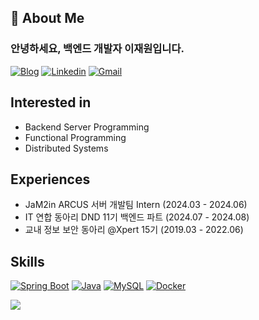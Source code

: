 ## 📌 About Me

### 안녕하세요, 백엔드 개발자 이재원입니다.

[![Blog](https://img.shields.io/badge/Blog-A212A2?style=for-the-badge&logo=Homepage&logoColor=white)](https://jaewon-pro.github.io)
[![Linkedin](https://img.shields.io/badge/LinkedIn-009BD5?style=for-the-badge&logo=linkedin&logoColor=white)](https://jaewon-pro.github.io)
[![Gmail](https://img.shields.io/badge/Gmail-D14836?style=for-the-badge&logo=gmail&logoColor=white)](mailto:jaewonlee.pro@gmail.com)

## Interested in

- Backend Server Programming
- Functional Programming
- Distributed Systems

## Experiences

- JaM2in ARCUS 서버 개발팀 Intern (2024.03 - 2024.06)
- IT 연합 동아리 DND 11기 백엔드 파트 (2024.07 - 2024.08)
- 교내 정보 보안 동아리 @Xpert 15기 (2019.03 - 2022.06)

## Skills
[![Spring Boot](https://img.shields.io/badge/Spring%20Boot-60B030?style=flat-square&logo=Spring%20Boot&logoColor=white)]()
[![Java](https://img.shields.io/badge/Java-C17000?style=flat-square&logo=OpenJDK&logoColor=white)]()
[![MySQL](https://img.shields.io/badge/MySQL-4479A1?style=flat-square&logo=MySQL&logoColor=white)]()
[![Docker](https://img.shields.io/badge/Docker-2496ED?style=flat-square&logo=Docker&logoColor=white)]()

![](https://github-readme-stats.vercel.app/api/top-langs/?username=jaewon-pro&theme=merko&hide_border=false&include_all_commits=false&count_private=true&layout=compact)

<!--[![Solved.ac Profile](http://mazassumnida.wtf/api/v2/generate_badge?boj=quxsd)](https://solved.ac/quxsd)-->
